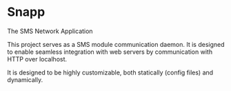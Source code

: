 # Snapp
The SMS Network Application

This project serves as a SMS module communication daemon. It is designed to enable seamless integration with web servers by communication with HTTP over localhost.

It is designed to be highly customizable, both statically (config files) and dynamically.
